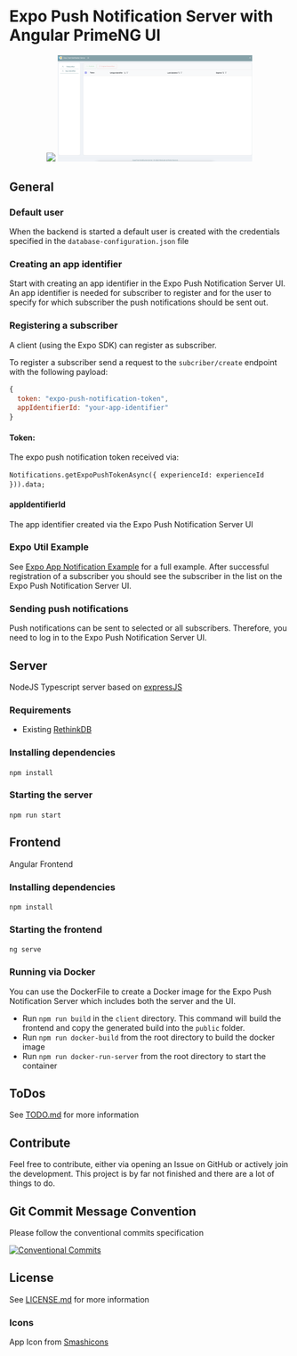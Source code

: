 # Expo Push Notification Server with Angular PrimeNG UI

<p align="center">
  <img src="docs/images/login-view.png" width="350">
  <img src="docs/images/main-view.png" width="350">
</p>

## General

### Default user

When the backend is started a default user is created with the credentials specified in the `database-configuration.json` file

### Creating an app identifier

Start with creating an app identifier in the Expo Push Notification Server UI.
An app identifier is needed for subscriber to register and for the user to specify for which subscriber the push notifications should be sent out.

### Registering a subscriber

A client (using the Expo SDK) can register as subscriber.

To register a subscriber send a request to the `subcriber/create` endpoint with the following payload:

```javascript
{
  token: "expo-push-notification-token",
  appIdentifierId: "your-app-identifier"
}
```

#### Token:

The expo push notification token received via:

`Notifications.getExpoPushTokenAsync({ experienceId: experienceId })).data;`

#### appIdentifierId

The app identifier created via the Expo Push Notification Server UI

### Expo Util Example

See [Expo App Notification Example](examples/expo-snippet/NOTIFICATION.md) for a full example.
After successful registration of a subscriber you should see the subscriber in the list on the Expo Push Notification Server UI.

### Sending push notifications

Push notifications can be sent to selected or all subscribers. 
Therefore, you need to log in to the Expo Push Notification Server UI.

## Server

NodeJS Typescript server based on [expressJS](https://expressjs.com/)

### Requirements

- Existing [RethinkDB](https://rethinkdb.com/docs/install/)

### Installing dependencies

`npm install`

### Starting the server

`npm run start`

## Frontend

Angular Frontend

### Installing dependencies

`npm install`

### Starting the frontend

`ng serve`

### Running via Docker

You can use the DockerFile to create a Docker image for the Expo Push Notification Server which includes both the server and the UI.

- Run `npm run build` in the `client` directory. This command will build the frontend and copy the generated build into the `public` folder.
- Run `npm run docker-build` from the root directory to build the docker image
- Run `npm run docker-run-server` from the root directory to start the container

## ToDos

See [TODO.md](TODO.md) for more information

## Contribute

Feel free to contribute, either via opening an Issue on GitHub or actively join the development.
This project is by far not finished and there are a lot of things to do.

## Git Commit Message Convention

Please follow the conventional commits specification

[![Conventional Commits](https://img.shields.io/badge/Conventional%20Commits-1.0.0-yellow.svg)](https://conventionalcommits.org)

## License

See [LICENSE.md](LICENSE.md) for more information

### Icons

App Icon from [Smashicons](https://www.flaticon.com/authors/smashicons)
